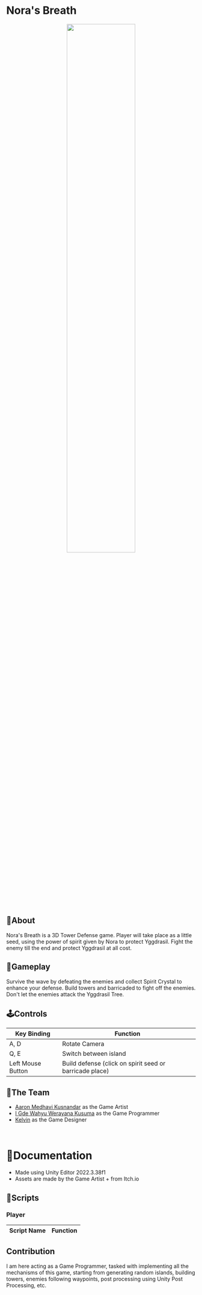 # **Nora's Breath**
<div align="center">
  <img src="https://github.com/user-attachments/assets/24b059a6-c748-44e5-a877-8ff380faa1f4" width="60%">
</div>

## 📄About
Nora's Breath is a 3D Tower Defense game. Player will take place as a little seed, using the power of spirit given by Nora to protect Yggdrasil. Fight the enemy till the end and protect Yggdrasil at all cost.

## 🎯Gameplay
Survive the wave by defeating the enemies and collect Spirit Crystal to enhance your defense. Build towers and barricaded to fight off the enemies. Don't let the enemies attack the Yggdrasil Tree.

## 🕹️Controls
| Key Binding | Function |
| ----------- | -------- |
| A, D  | Rotate Camera |
| Q, E | Switch between island |
| Left Mouse Button | Build defense (click on spirit seed or barricade place) |

## 👥The Team
- [Aaron Medhavi Kusnandar](https://github.com/Aaronmedhavi) as the Game Artist
- [I Gde Wahyu Werayana Kusuma](https://github.com/wahyuwerayana) as the Game Programmer
- [Kelvin](https://github.com/KleponBiru) as the Game Designer

<br />

# 📖Documentation
- Made using Unity Editor 2022.3.38f1
- Assets are made by the Game Artist + from Itch.io

## 📑Scripts
### **Player**
| **Script Name**    | **Function**                            |
| ------------------ | --------------------------------------- |

## Contribution
I am here acting as a Game Programmer, tasked with implementing all the mechanisms of this game, starting from generating random islands, building towers, enemies following waypoints, post processing using Unity Post Processing, etc.
